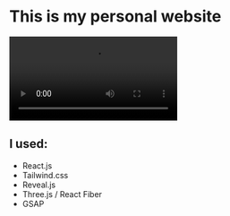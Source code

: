 # This is my personal website

![](./siteLook.mp4)

## I used:
- React.js
- Tailwind.css
- Reveal.js
- Three.js / React Fiber 
- GSAP
